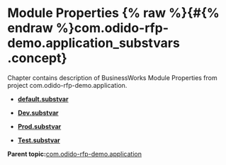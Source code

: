# Module Properties {% raw %}{#{% endraw %}com.odido-rfp-demo.application_substvars .concept}

Chapter contains description of BusinessWorks Module Properties from project com.odido-rfp-demo.application.

-   **[default.substvar](../../../projects/com.odido-rfp-demo.application/META-INF/default.substvar.md)**  

-   **[Dev.substvar](../../../projects/com.odido-rfp-demo.application/META-INF/Dev.substvar.md)**  

-   **[Prod.substvar](../../../projects/com.odido-rfp-demo.application/META-INF/Prod.substvar.md)**  

-   **[Test.substvar](../../../projects/com.odido-rfp-demo.application/META-INF/Test.substvar.md)**  


**Parent topic:**[com.odido-rfp-demo.application](../../../projects/com.odido-rfp-demo.application/com.odido-rfp-demo.application.md)

